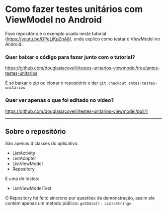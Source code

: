 # Como fazer testes unitários com ViewModel no Android

Esse repositório é o exemplo usado neste tutorial (https://youtu.be/DPeLiKpZpA8), onde explico como testar o ViewModel no Android.

### Quer baixar o código para fazer junto com o tutorial?
https://github.com/douglasiacovelli/testes-unitarios-viewmodel/tree/antes-testes-unitarios

É só baixar o zip ou clonar o repositório e dar `git checkout antes-testes-unitarios`

### Quer ver apenas o que foi editado no vídeo?
https://github.com/douglasiacovelli/testes-unitarios-viewmodel/pull/1

-----

## Sobre o repositório

São apenas 4 classes do aplicativo:
- ListActivity
- ListAdapter
- ListViewModel
- Repository

E uma de testes:
- ListViewModelTest

O Repository foi feito síncrono por questões de demonstração, assim ele contém apenas um método público: `getData(): List<String>`.

